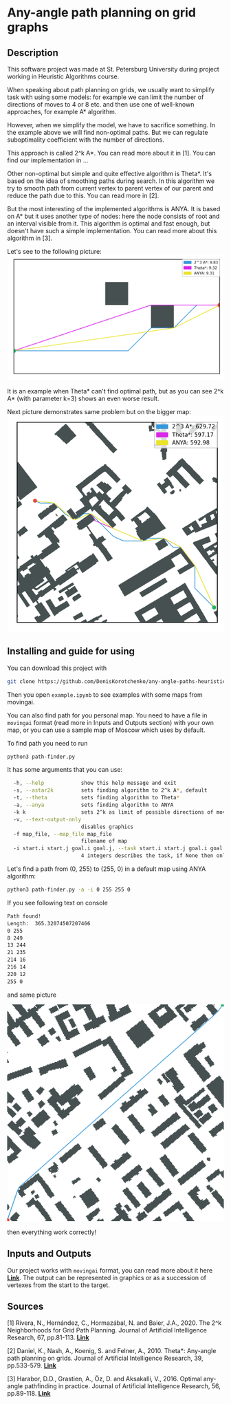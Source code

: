 # Any-angle path planning on grid graphs
## Description
This software project was made at St. Petersburg University during project working in Heuristic Algorithms course.

When speaking about path planning on grids, we usually want to simplify task with using some models: for example we can 
limit the number of directions of moves to 4 or 8 etc. and then use one of well-known approaches, for example A* algorithm.

However, when we simplify the model, we have to sacrifice something. In the example above we will find non-optimal
paths. But we can regulate suboptimality coefficient with the number of directions.

This approach is called 2^k A*. You can read more about it in [1]. You can find our implementation in ...

Other non-optimal but simple and quite effective algorithm is Theta*. 
It's based on the idea of smoothing paths during search.
In this algorithm we try to smooth path from current vertex to parent vertex of our parent and
reduce the path due to this. You can read more in [2].

But the most interesting of the implemented algorithms is ANYA. It is based on A* but it uses another type of nodes: here the node consists of root and an interval visible from it.
This algorithm is optimal and fast enough, but doesn't have such a simple implementation. 
You can read more about this algorithm in [3].

Let's see to the following picture:
![image](image/length_diff.png)

It is an example when Theta* can't find optimal path, but as you can see 2^k A* (with parameter k=3) shows an even worse result.

Next picture demonstrates same problem but on the bigger map:
![image](image/length_diff_2.png)


## Installing and guide for using
You can download this project with
```bash
git clone https://github.com/DenisKorotchenko/any-angle-paths-heuristic-search
```
Then you open ```example.ipynb``` to see examples with some maps from movingai. 

You can also find path for you personal map. You need to have a file in ```movingai``` format (read more in Inputs and Outputs section) with your own map, or you can use a sample map of Moscow which uses by default.

To find path you need to run 
```bash
python3 path-finder.py
```

It has some arguments that you can use:
```bash
  -h, --help            show this help message and exit
  -s, --astar2k         sets finding algorithm to 2^k A*, default
  -t, --theta           sets finding algorithm to Theta*
  -a, --anya            sets finding algorithm to ANYA
  -k k                  sets 2^k as limit of possible directions of moves, using in 2^k A* and Theta*, ANYA ignoring it
  -v, --text-output-only
                        disables graphics
  -f map_file, --map_file map_file
                        filename of map
  -i start.i start.j goal.i goal.j, --task start.i start.j goal.i goal.j
                        4 integers describes the task, if None then only map will be displayed
```

Let's find a path from (0, 255) to (255, 0) in a default map using ANYA algorithm:
```bash
python3 path-finder.py -a -i 0 255 255 0
```

If you see following text on console
```bash
Path found!
Length:  365.32074507207466
0 255
8 249
13 244
21 235
214 16
216 14
220 12
255 0
```
and same picture

![image](image/moscow_0_256_example_2.png)

then everything work correctly!



## Inputs and Outputs
Our project works with ```movingai``` format, you can read more about it here [**Link**](https://movingai.com/benchmarks/formats.html).
The output can be represented in graphics or as a succession of vertexes from the start to the target. 

## Sources
[1] Rivera, N., Hernández, C., Hormazábal, N. and Baier, J.A., 2020. The 2^k Neighborhoods for Grid Path Planning. Journal of Artificial Intelligence Research, 67, pp.81-113.
[**Link**](https://www.jair.org/index.php/jair/article/view/11383)

[2] Daniel, K., Nash, A., Koenig, S. and Felner, A., 2010. Theta*: Any-angle path planning on grids. Journal of Artificial Intelligence Research, 39, pp.533-579.
[**Link**](https://www.jair.org/index.php/jair/article/view/10676)

[3] Harabor, D.D., Grastien, A., Öz, D. and Aksakalli, V., 2016. Optimal any-angle pathfinding in practice. Journal of Artificial Intelligence Research, 56, pp.89-118.
[**Link**](https://www.researchgate.net/publication/305175423_Optimal_Any-Angle_Pathfinding_In_Practice)
